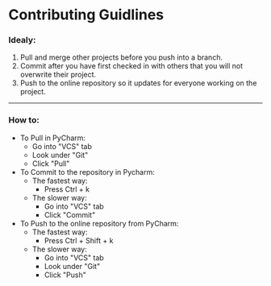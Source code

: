 # Contributing Guidlines

### Idealy:

1. Pull and merge other projects before you push into a branch.
2. Commit after you have first checked in with others that you will not overwrite their project.
3. Push to the online repository so it updates for everyone working on the project.

---

### How to:

- To Pull in PyCharm:
  - Go into "VCS" tab
  - Look under "Git"
  - Click "Pull"
- To Commit to the repository in Pycharm:
  - The fastest way:
    - Press Ctrl + k
  - The slower way:
    - Go into "VCS" tab
    - Click "Commit"
- To Push to the online repository from PyCharm:
  - The fastest way:
    - Press Ctrl + Shift + k
  - The slower way:
    - Go into "VCS" tab
    - Look under "Git"
    - Click "Push"
